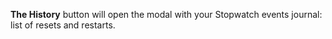 __The History__ button will open the modal with your Stopwatch events journal: list of resets and restarts.